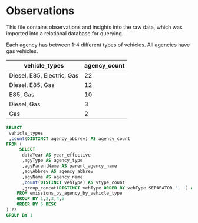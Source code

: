 # Observations

This file contains observations and insights into the raw data, which was imported into a relational database for querying.

Each agency has between 1-4 different types of vehicles. All agencies have gas vehicles.

vehicle_types	| agency_count
--- | ---
Diesel, E85, Electric, Gas|	22
Diesel, E85, Gas|	12
E85, Gas	|10
Diesel, Gas	| 3
Gas	| 2


```` sql
SELECT
 vehicle_types
 ,count(DISTINCT agency_abbrev) AS agency_count
FROM (
     SELECT
      dataYear AS year_effective
      ,agyType AS agency_type
      ,agyParentName AS parent_agency_name
      ,agyAbbrev AS agency_abbrev
      ,agyName AS agency_name
      ,count(DISTINCT vehType) AS vtype_count
      ,group_concat(DISTINCT vehType ORDER BY vehType SEPARATOR ', ') AS vehicle_types
    FROM emissions_by_agency_by_vehicle_type
    GROUP BY 1,2,3,4,5
    ORDER BY 6 DESC
) zz
GROUP BY 1
````
